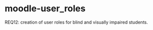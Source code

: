 moodle-user_roles
=================

REQ12: creation of user roles for blind and visually impaired students.
